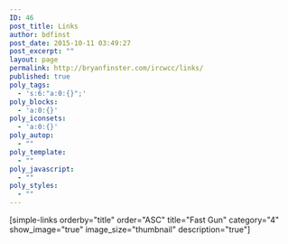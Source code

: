 ```yaml
---
ID: 46
post_title: Links
author: bdfinst
post_date: 2015-10-11 03:49:27
post_excerpt: ""
layout: page
permalink: http://bryanfinster.com/ircwcc/links/
published: true
poly_tags:
  - 's:6:"a:0:{}";'
poly_blocks:
  - 'a:0:{}'
poly_iconsets:
  - 'a:0:{}'
poly_autop:
  - ""
poly_template:
  - ""
poly_javascript:
  - ""
poly_styles:
  - ""
---
```

[simple-links orderby="title" order="ASC" title="Fast Gun" category="4" show_image="true" image_size="thumbnail" description="true"]